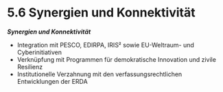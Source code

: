 # 5.6 Synergien und Konnektivität

_**Synergien und Konnektivität**_

* Integration mit PESCO, EDIRPA, IRIS² sowie EU-Weltraum- und Cyberinitiativen
* Verknüpfung mit Programmen für demokratische Innovation und zivile Resilienz
* Institutionelle Verzahnung mit den verfassungsrechtlichen Entwicklungen der ERDA
